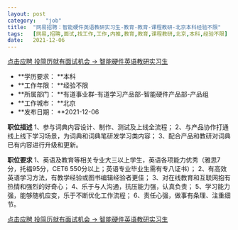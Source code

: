 ```yaml
---
layout:	post
category:	"job"
title:	"网易招聘：智能硬件英语教研实习生-教育-教育-课程教研-北京本科经验不限"
tags:	[网易,招聘,面试,找工作,工作,内推,教育,教育,课程教研,北京,本科,经验不限]
date:	2021-12-06
---
```


[点击应聘 投简历就有面试机会 -> 智能硬件英语教研实习生](http://mobile.bole.netease.com/bole/boleDetail?id=29193&employeeId=346f03c3cda5f04c&key=all)



- **学历要求： **本科
- **工作年限： **经验不限
- **所属部门： **有道事业群-有道学习产品部-智能硬件产品部-产品组
- **工作城市： **北京
- **发布日期： **2021-12-06



**职位描述**
1、参与词典内容设计、制作、测试及上线全流程；
2、与产品协作打通线上线下学习场景，为词典和词典笔研发学习类内容；
3、配合产品和教研对词典已有内容进行升级和更新。 



**职位要求**
1、英语及教育等相关专业大三以上学生，英语各项能力优秀（雅思7分，托福95分，CET6 550分以上；英语专业毕业生需有专八证书）；
2、有高效英语学习方法，有教学经验或图书编辑经验者更佳；
3、对在线教育和互联网抱有热情和强烈的好奇心；
4、乐于与人沟通，抗压能力强，认真负责；
5、学习能力强，能够随机应变，乐于不断优化工作流程；
6、责任心强，做事有条理、注重细节。



[点击应聘 投简历就有面试机会 -> 智能硬件英语教研实习生](http://mobile.bole.netease.com/bole/boleDetail?id=29193&employeeId=346f03c3cda5f04c&key=all)